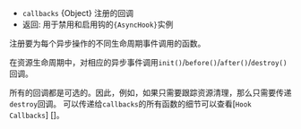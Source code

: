 
<!-- YAML
added: v8.1.0
-->

* `callbacks` {Object} 注册的回调
* 返回: 用于禁用和启用钩的`{AsyncHook}`实例

注册要为每个异步操作的不同生命周期事件调用的函数。

在资源生命周期中，对相应的异步事件调用`init()`/`before()`/`after()`/`destroy()`回调。

所有的回调都是可选的。因此，例如，如果只需要跟踪资源清理，那么只需要传递`destroy`回调。 可以传递给`callbacks`的所有函数的细节可以查看[`Hook Callbacks`] []。

